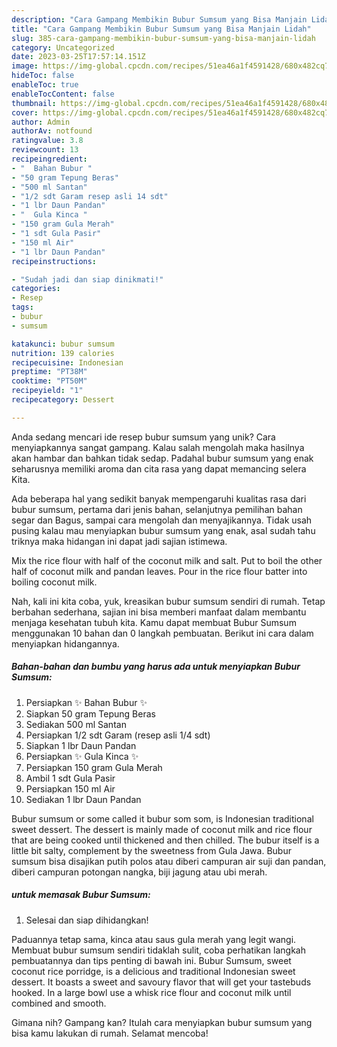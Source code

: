 ```yaml
---
description: "Cara Gampang Membikin Bubur Sumsum yang Bisa Manjain Lidah"
title: "Cara Gampang Membikin Bubur Sumsum yang Bisa Manjain Lidah"
slug: 385-cara-gampang-membikin-bubur-sumsum-yang-bisa-manjain-lidah
category: Uncategorized
date: 2023-03-25T17:57:14.151Z
image: https://img-global.cpcdn.com/recipes/51ea46a1f4591428/680x482cq70/bubur-sumsum-foto-resep-utama.jpg
hideToc: false
enableToc: true
enableTocContent: false
thumbnail: https://img-global.cpcdn.com/recipes/51ea46a1f4591428/680x482cq70/bubur-sumsum-foto-resep-utama.jpg
cover: https://img-global.cpcdn.com/recipes/51ea46a1f4591428/680x482cq70/bubur-sumsum-foto-resep-utama.jpg
author: Admin
authorAv: notfound
ratingvalue: 3.8
reviewcount: 13
recipeingredient:
- "  Bahan Bubur "
- "50 gram Tepung Beras"
- "500 ml Santan"
- "1/2 sdt Garam resep asli 14 sdt"
- "1 lbr Daun Pandan"
- "  Gula Kinca "
- "150 gram Gula Merah"
- "1 sdt Gula Pasir"
- "150 ml Air"
- "1 lbr Daun Pandan"
recipeinstructions:

- "Sudah jadi dan siap dinikmati!"
categories:
- Resep
tags:
- bubur
- sumsum

katakunci: bubur sumsum 
nutrition: 139 calories
recipecuisine: Indonesian
preptime: "PT38M"
cooktime: "PT50M"
recipeyield: "1"
recipecategory: Dessert

---
```





Anda sedang mencari ide resep bubur sumsum yang unik? Cara menyiapkannya sangat gampang. Kalau salah mengolah maka hasilnya akan hambar dan bahkan tidak sedap. Padahal bubur sumsum yang enak seharusnya memiliki aroma dan cita rasa yang dapat memancing selera Kita.





Ada beberapa hal yang sedikit banyak mempengaruhi kualitas rasa dari bubur sumsum, pertama dari jenis bahan, selanjutnya pemilihan bahan segar dan Bagus, sampai cara mengolah dan menyajikannya. Tidak usah pusing kalau mau menyiapkan bubur sumsum yang enak,      asal sudah tahu triknya maka hidangan ini dapat jadi sajian istimewa.














Mix the rice flour with half of the coconut milk and salt. Put to boil the other half of coconut milk and pandan leaves. Pour in the rice flour batter into boiling coconut milk.






Nah, kali ini kita coba, yuk, kreasikan bubur sumsum sendiri di rumah. Tetap berbahan sederhana, sajian ini bisa memberi manfaat dalam membantu menjaga kesehatan tubuh kita. Kamu dapat membuat Bubur Sumsum menggunakan 10 bahan dan 0 langkah pembuatan. Berikut ini cara dalam menyiapkan hidangannya.

<!--inarticleads1-->

##### Bahan-bahan dan bumbu yang harus ada untuk menyiapkan Bubur Sumsum:

1. Persiapkan  ✨ Bahan Bubur ✨
1. Siapkan 50 gram Tepung Beras
1. Sediakan 500 ml Santan
1. Persiapkan 1/2 sdt Garam (resep asli 1/4 sdt)
1. Siapkan 1 lbr Daun Pandan
1. Persiapkan  ✨ Gula Kinca ✨
1. Persiapkan 150 gram Gula Merah
1. Ambil 1 sdt Gula Pasir
1. Persiapkan 150 ml Air
1. Sediakan 1 lbr Daun Pandan


Bubur sumsum or some called it bubur som som, is Indonesian traditional sweet dessert. The dessert is mainly made of coconut milk and rice flour that are being cooked until thickened and then chilled. The bubur itself is a little bit salty, complement by the sweetness from Gula Jawa. Bubur sumsum bisa disajikan putih polos atau diberi campuran air suji dan pandan, diberi campuran potongan nangka, biji jagung atau ubi merah. 

<!--inarticleads2-->

#####  untuk memasak Bubur Sumsum:


1. Selesai dan siap dihidangkan!

Paduannya tetap sama, kinca atau saus gula merah yang legit wangi. Membuat bubur sumsum sendiri tidaklah sulit, coba perhatikan langkah pembuatannya dan tips penting di bawah ini. Bubur Sumsum, sweet coconut rice porridge, is a delicious and traditional Indonesian sweet dessert. It boasts a sweet and savoury flavor that will get your tastebuds hooked. In a large bowl use a whisk rice flour and coconut milk until combined and smooth. 

Gimana nih? Gampang kan? Itulah cara menyiapkan bubur sumsum yang bisa kamu lakukan di rumah. Selamat mencoba!
